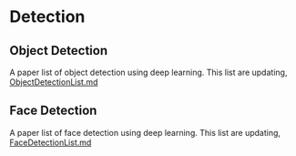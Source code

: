 # Detection

## Object Detection
A paper list of object detection using deep learning. This list are updating, [ObjectDetectionList.md](https://github.com/lutxyl/Detection/blob/master/ObjectDetectionREADME.md)

## Face Detection
A paper list of face detection using deep learning. This list are updating, [FaceDetectionList.md](https://github.com/lutxyl/Detection/blob/master/FaceDetectionREADME.md)

